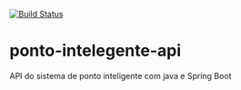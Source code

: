 [![Build Status](https://travis-ci.org/daguine/ponto-intelegente-api.svg?branch=master)](https://travis-ci.org/daguine/ponto-intelegente-api)

# ponto-intelegente-api
API do sistema de ponto inteligente com java e Spring Boot
